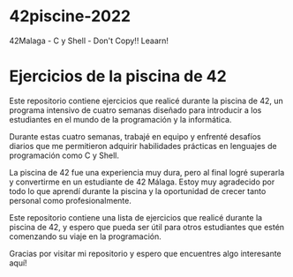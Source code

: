 # 42piscine-2022
42Malaga - C y Shell - Don't Copy!! Leaarn!

# Ejercicios de la piscina de 42

Este repositorio contiene ejercicios que realicé durante la piscina de 42, un programa intensivo de cuatro semanas diseñado para introducir a los estudiantes en el mundo de la programación y la informática. 

Durante estas cuatro semanas, trabajé en equipo y enfrenté desafíos diarios que me permitieron adquirir habilidades prácticas en lenguajes de programación como C y Shell.

La piscina de 42 fue una experiencia muy dura, pero al final logré superarla y convertirme en un estudiante de 42 Málaga. Estoy muy agradecido por todo lo que aprendí durante la piscina y la oportunidad de crecer tanto personal como profesionalmente.

Este repositorio contiene una lista de ejercicios que realicé durante la piscina de 42, y espero que pueda ser útil para otros estudiantes que estén comenzando su viaje en la programación. 


Gracias por visitar mi repositorio y espero que encuentres algo interesante aquí!
